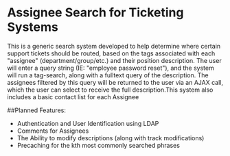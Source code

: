 # Assignee Search for Ticketing Systems

This is a generic search system developed to help determine where certain support tickets should be routed, based on the tags associated with each "assignee" (department/group/etc.) and their position description. The user will enter a query string (IE: "employee password reset"), and the system will run a tag-search, along with a fulltext query of the description. The assignees filtered by this query will be returned to the user via an AJAX call, which the user can select to receive the full description.This system also includes a basic contact list for each Assignee

##Planned Features:

* Authentication and User Identification using LDAP
* Comments for Assignees
* The Ability to modify descriptions (along with track modifications)
* Precaching for the kth most commonly searched phrases